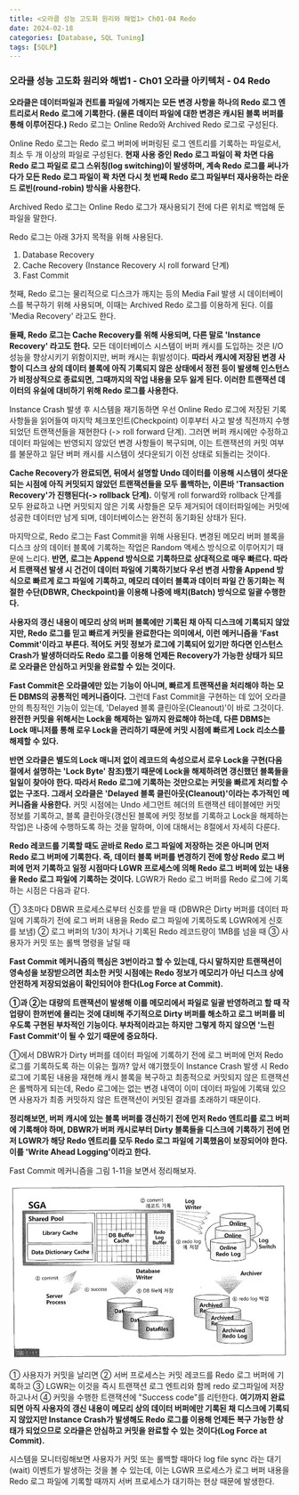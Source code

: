 ```yaml
---
title: <오라클 성능 고도화 원리와 해법1> Ch01-04 Redo
date: 2024-02-18
categories: [Database, SQL Tuning]
tags: [SQLP]
---
```


### 오라클 성능 고도화 원리와 해법1 - Ch01 오라클 아키텍처 - 04 Redo

**오라클은 데이터파일과 컨트롤 파일에 가해지는 모든 변경 사항을 하나의 Redo 로그 엔트리로서 Redo 로그에 기록한다. (물론 데이터 파일에 대한 변경은 캐시된 블록 버퍼를 통해 이루어진다.)** Redo 로그는 Online Redo와 Archived Redo 로그로 구성된다.

Online Redo 로그는 Redo 로그 버퍼에 버퍼링된 로그 엔트리를 기록하는 파일로서, 최소 두 개 이상의 파일로 구성된다. **현재 사용 중인 Redo 로그 파일이 꽉 차면 다음 Redo 로그 파일로 로그 스위칭(log switching)이 발생하며, 계속 Redo 로그를 써나가다가 모든 Redo 로그 파일이 꽉 차면 다시 첫 번째 Redo 로그 파일부터 재사용하는 라운드 로빈(round-robin) 방식을 사용한다.**

Archived Redo 로그는 Online Redo 로그가 재사용되기 전에 다른 위치로 백업해 둔 파일을 말한다.

Redo 로그는 아래 3가지 목적을 위해 사용된다.

1. Database Recovery
2. Cache Recovery (Instance Recovery 시 roll forward 단계)
3. Fast Commit

첫째, Redo 로그는 물리적으로 디스크가 깨지는 등의 Media Fail 발생 시 데이터베이스를 복구하기 위해 사용되며, 이때는 Archived Redo 로그를 이용하게 된다. 이를 'Media Recovery' 라고도 한다.

**둘째, Redo 로그는 Cache Recovery를 위해 사용되며, 다른 말로 'Instance Recovery' 라고도 한다.** 모든 데이터베이스 시스템이 버퍼 캐시를 도입하는 것은 I/O 성능을 향상시키기 위함이지만, 버퍼 캐시는 휘발성이다. **따라서 캐시에 저장된 변경 사항이 디스크 상의 데이터 블록에 아직 기록되지 않은 상태에서 정전 등이 발생해 인스턴스가 비정상적으로 종료되면, 그때까지의 작업 내용을 모두 잃게 된다. 이러한 트랜잭션 데이터의 유실에 대비하기 위해 Redo 로그를 사용한다.**

Instance Crash 발생 후 시스템을 재기동하면 우선 Online Redo 로그에 저장된 기록 사항들을 읽어들여 마지막 체크포인트(Checkpoint) 이후부터 사고 발생 직전까지 수행되었던 트랜잭션들을 재현한다 (-> roll forward 단계). 그러면 버퍼 캐시에만 수정하고 데이터 파일에는 반영되지 않았던 변경 사항들이 복구되며, 이는 트랜잭션의 커밋 여부를 불문하고 일단 버퍼 캐시를 시스템이 셧다운되기 이전 상태로 되돌리는 것이다.

**Cache Recovery가 완료되면, 뒤에서 설명할 Undo 데이터를 이용해 시스템이 셧다운되는 시점에 아직 커밋되지 않았던 트랜잭션들을 모두 롤백하는, 이른바 'Transaction Recovery'가 진행된다(-> rollback 단계).** 이렇게 roll forward와 rollback 단계를 모두 완료하고 나면 커밋되지 않은 기록 사항들은 모두 제거되어 데이터파일에는 커밋에 성공한 데이터만 남게 되며, 데이터베이스는 완전히 동기화된 상태가 된다.

마지막으로, Redo 로그는 Fast Commit을 위해 사용된다. 변경된 메모리 버퍼 블록을 디스크 상의 데이터 블록에 기록하는 작업은 Random 액세스 방식으로 이루어지기 때문에 느리다. **반면, 로그는 Append 방식으로 기록하므로 상대적으로 매우 빠르다. 따라서 트랜잭션 발생 시 건건이 데이터 파일에 기록하기보다 우선 변경 사항을 Append 방식으로 빠르게 로그 파일에 기록하고, 메모리 데이터 블록과 데이터 파일 간 동기화는 적절한 수단(DBWR, Checkpoint)을 이용해 나중에 배치(Batch) 방식으로 일괄 수행한다.**

**사용자의 갱신 내용이 메모리 상의 버퍼 블록에만 기록된 채 아직 디스크에 기록되지 않았지만, Redo 로그를 믿고 빠르게 커밋을 완료한다는 의미에서, 이런 메커니즘을 'Fast Commit'이라고 부른다. 적어도 커밋 정보가 로그에 기록되어 있기만 하다면 인스턴스 Crash가 발생하더라도 Redo 로그를 이용해 언제든 Recovery가 가능한 상태가 되므로 오라클은 안심하고 커밋을 완료할 수 있는 것이다.**

**Fast Commit은 오라클에만 있는 기능이 아니며, 빠르게 트랜잭션을 처리해야 하는 모든 DBMS의 공통적인 메커니즘이다.** 그런데 Fast Commit을 구현하는 데 있어 오라클만의 특징적인 기능이 있는데, 'Delayed 블록 클린아웃(Cleanout)'이 바로 그것이다. **완전한 커밋을 위해서는 Lock을 해제하는 일까지 완료해야 하는데, 다른 DBMS는 Lock 매니저를 통해 로우 Lock을 관리하기 때문에 커밋 시점에 빠르게 Lock 리소스를 해제할 수 있다.**

**반면 오라클은 별도의 Lock 매니저 없이 레코드의 속성으로서 로우 Lock을 구현(다음 절에서 설명하는 'Lock Byte' 참조)했기 때문에 Lock을 해제하려면 갱신했던 블록들을 일일이 찾아야 한다. 따라서 Redo 로그에 기록하는 것만으로는 커밋을 빠르게 처리할 수 없는 구조다. 그래서 오라클은 'Delayed 블록 클린아웃(Cleanout)'이라는 추가적인 메커니즘을 사용한다.** 커밋 시점에는 Undo 세그먼트 헤더의 트랜잭션 테이블에만 커밋 정보를 기록하고, 블록 클린아웃(갱신된 블록에 커밋 정보를 기록하고 Lock을 해제하는 작업)은 나중에 수행하도록 하는 것을 말하며, 이에 대해서는 8절에서 자세히 다룬다.

**Redo 레코드를 기록할 때도 곧바로 Redo 로그 파일에 저장하는 것은 아니며 먼저 Redo 로그 버퍼에 기록한다. 즉, 데이터 블록 버퍼를 변경하기 전에 항상 Redo 로그 버퍼에 먼저 기록하고 일정 시점마다 LGWR 프로세스에 의해 Redo 로그 버퍼에 있는 내용을 Redo 로그 파일에 기록하는 것이다.** LGWR가 Redo 로그 버퍼를 Redo 로그에 기록하는 시점은 다음과 같다.

① 3초마다 DBWR 프로세스로부터 신호를 받을 때 (DBWR은 Dirty 버퍼를 데이터 파일에 기록하기 전에 로그 버퍼 내용을 Redo 로그 파일에 기록하도록 LGWR에게 신호를 보냄)
② 로그 버퍼의 1/3이 차거나 기록된 Redo 레코드량이 1MB를 넘을 때
③ 사용자가 커밋 또는 롤백 명령을 날릴 때

**Fast Commit 메커니즘의 핵심은 3번이라고 할 수 있는데, 다시 말하지만 트랜잭션이 영속성을 보장받으려면 최소한 커밋 시점에는 Redo 정보가 메모리가 아닌 디스크 상에 안전하게 저장되었음이 확인되어야 한다(Log Force at Commit).**

**①과 ②는 대량의 트랜잭션이 발생해 이를 메모리에서 파일로 일괄 반영하려고 할 때 작업량이 한꺼번에 몰리는 것에 대비해 주기적으로 Dirty 버퍼를 해소하고 로그 버퍼를 비우도록 구현된 부차적인 기능이다. 부차적이라고는 하지만 그렇게 하지 않으면 '느린 Fast Commit'이 될 수 있기 때문에 중요하다.**

①에서 DBWR가 Dirty 버퍼를 데이터 파일에 기록하기 전에 로그 버퍼에 먼저 Redo 로그를 기록하도록 하는 이유는 뭘까? 앞서 얘기했듯이 Instance Crash 발생 시 Redo 로그에 기록된 내용을 재현해 캐시 블록을 복구하고 최종적으로 커밋되지 않은 트랜잭션은 롤백하게 되는데, Redo 로그에는 없는 변경 내역이 이미 데이터 파일에 기록돼 있으면 사용자가 최종 커밋하지 않은 트랜잭션이 커밋된 결과를 초래하기 때문이다.

**정리해보면, 버퍼 캐시에 있는 블록 버퍼를 갱신하기 전에 먼저 Redo 엔트리를 로그 버퍼에 기록해야 하며, DBWR가 버퍼 캐시로부터 Dirty 블록들을 디스크에 기록하기 전에 먼저 LGWR가 해당 Redo 엔트리를 모두 Redo 로그 파일에 기록했음이 보장되어야 한다. 이를 'Write Ahead Logging'이라고 한다.**

Fast Commit 메커니즘을 그림 1-11을 보면서 정리해보자.

![](/assets/images/sqlp/1-01-11.png)

① 사용자가 커밋을 날리면 ② 서버 프로세스는 커밋 레코드를 Redo 로그 버퍼에 기록하고 ③ LGWR는 이것을 즉시 트랜잭션 로그 엔트리와 함께 redo 로그파일에 저장하고나서 ④ 커밋을 수행한 트랜잭션에 "Success code"를 리턴한다. **여기까지 완료되면 아직 사용자의 갱신 내용이 메모리 상의 데이터 버퍼에만 기록된 채 디스크에 기록되지 않았지만 Instance Crash가 발생해도 Redo 로그를 이용해 언제든 복구 가능한 상태가 되었으므로 오라클은 안심하고 커밋을 완료할 수 있는 것이다(Log Force at Commit).**

시스템을 모니터링해보면 사용자가 커밋 또는 롤백할 때마다 log file sync 라는 대기(wait) 이벤트가 발생하는 것을 볼 수 있는데, 이는 LGWR 프로세스가 로그 버퍼 내용을 Redo 로그 파일에 기록할 때까지 서버 프로세스가 대기하는 현상 때문에 발생한다.
